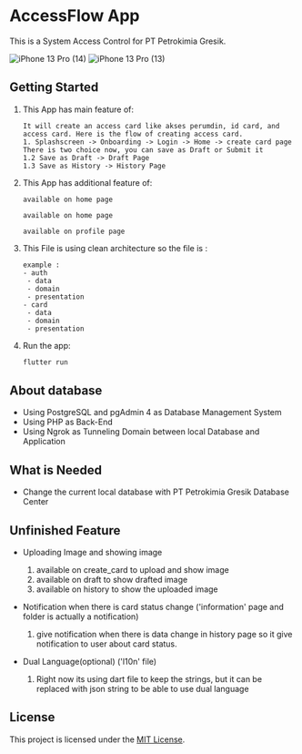 # AccessFlow App

This is a System Access Control for PT Petrokimia Gresik.

![iPhone 13 Pro (14)](https://github.com/user-attachments/assets/b726b4c3-be3f-4319-a9fe-70cefbf3a0e8)
![iPhone 13 Pro (13)](https://github.com/user-attachments/assets/9e702a12-0437-47d1-ad4a-f76e7add1dec)



## Getting Started

1. This App has main feature of:

    ```CREATE ACCESS CARD
    It will create an access card like akses perumdin, id card, and access card. Here is the flow of creating access card.
    1. Splashscreen -> Onboarding -> Login -> Home -> create card page 
    There is two choice now, you can save as Draft or Submit it
    1.2 Save as Draft -> Draft Page
    1.3 Save as History -> History Page
    ```

2. This App has additional feature of:

    ```CARD TYPE INFORMATION
    available on home page
    ```
    ```APP USER GUIDE
    available on home page
    ```
    ```GENERAL INFORMATION (FAQ, Call Center, Terms of Service, etc.)
    available on profile page
    ```        

3. This File is using clean architecture so the file is :

    ```STRCTURED FROM FUNCTION FIRST TO LAYER
    example : 
    - auth
     - data
     - domain
     - presentation
    - card
     - data
     - domain
     - presentation
    ```

4. Run the app:

    ```BASH
    flutter run
    ```

## About database

- Using PostgreSQL and pgAdmin 4 as Database Management System
- Using PHP as Back-End
- Using Ngrok as Tunneling Domain between local Database and Application

## What is Needed

- Change the current local database with PT Petrokimia Gresik Database Center

## Unfinished Feature

- Uploading Image and showing image
  1. available on create_card to upload and show image
  2. available on draft to show drafted image
  3. available on history to show the uploaded image

- Notification when there is card status change ('information' page and folder is actually a notification)
  1. give notification when there is data change in history page so it give notification to user about card status.

- Dual Language(optional) ('l10n' file)
  1. Right now its using dart file to keep the strings, but it can be replaced with json string to be able to use dual language

## License

This project is licensed under the [MIT License](LICENSE).
